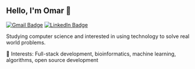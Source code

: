 ## Hello, I'm Omar 👋
[![Gmail Badge](https://img.shields.io/badge/-Gmail-c14438?style=flat-square&logo=Gmail&logoColor=white&link=mailto:omarrafiqq@gmail.com)](mailto:omarrafiqq@gmail.com)
[![LinkedIn Badge](https://img.shields.io/badge/-LinkedIn-2867B2?style=flat-square&labelColor=2867B2&logo=linkedin&logoColor=white&link=https://www.linkedin.com/in/omarrafiq/)](https://www.linkedin.com/in/omarrafiq/)

Studying computer science and interested in using technology to solve real world problems.  

 📌 Interests: Full-stack development, bioinformatics, machine learning, algorithms, open source development
 

